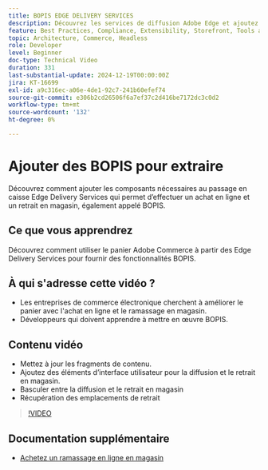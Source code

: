 ```yaml
---
title: BOPIS EDGE DELIVERY SERVICES
description: Découvrez les services de diffusion Adobe Edge et ajoutez une fonctionnalité d’achat en ligne ou BOPIS pour passer en caisse.
feature: Best Practices, Compliance, Extensibility, Storefront, Tools and External Services
topic: Architecture, Commerce, Headless
role: Developer
level: Beginner
doc-type: Technical Video
duration: 331
last-substantial-update: 2024-12-19T00:00:00Z
jira: KT-16699
exl-id: a9c316ec-a06e-4de1-92c7-241b60efef74
source-git-commit: e306b2cd26506f6a7ef37c2d416be7172dc3c0d2
workflow-type: tm+mt
source-wordcount: '132'
ht-degree: 0%

---
```


# Ajouter des BOPIS pour extraire

Découvrez comment ajouter les composants nécessaires au passage en caisse Edge Delivery Services qui permet d’effectuer un achat en ligne et un retrait en magasin, également appelé BOPIS.

## Ce que vous apprendrez

Découvrez comment utiliser le panier Adobe Commerce à partir des Edge Delivery Services pour fournir des fonctionnalités BOPIS.

## À qui s&#39;adresse cette vidéo ?

* Les entreprises de commerce électronique cherchent à améliorer le panier avec l&#39;achat en ligne et le ramassage en magasin.
* Développeurs qui doivent apprendre à mettre en œuvre BOPIS.

## Contenu vidéo

* Mettez à jour les fragments de contenu.
* Ajoutez des éléments d’interface utilisateur pour la diffusion et le retrait en magasin.
* Basculer entre la diffusion et le retrait en magasin
* Récupération des emplacements de retrait

>[!VIDEO](https://video.tv.adobe.com/v/3441699?learn=on)

## Documentation supplémentaire

* [Achetez un ramassage en ligne en magasin](https://experienceleague.adobe.com/developer/commerce/storefront/dropins/checkout/tutorials/buy-online-pickup-in-store/?lang=fr)
